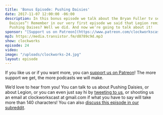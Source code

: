 ```yaml
---
title: 'Bonus Episode: Pushing Daisies'
date: 2017-11-07 12:00:00 -06:00
description: In this bonus episode we talk about the Bryan Fuller tv series “Pushing
  Daisies”! Remember in our very first episode we said that Legion reminded us of
  Pushing Daises? Well we did. And now we’re going to talk about it!
sponsor: "[Support us on Patreon](https://www.patreon.com/clockworkscast)"
mp3: https://media.transistor.fm/d8789c9d.mp3
show: clockworks
episode: 24
video: 
image: "/uploads/clockworks-24.jpg"
layout: episode
---
```


If you like us or if you want more, you can [support us on Patreon](https://www.patreon.com/clockworkscast)! The more support we get, the more podcasts we will make.

We’d love to hear from you! You can talk to us about Pushing Daisies, or about Legion, or you can even just say hi by [tweeting to us](http://www.twitter.com/clockworkscast), or shooting us an email at clockworkscast at gmail.com if what you have to say will take more than 140 characters! You can also [discuss this episode in our subreddit](https://www.reddit.com/r/Goodstuff_fm/).
